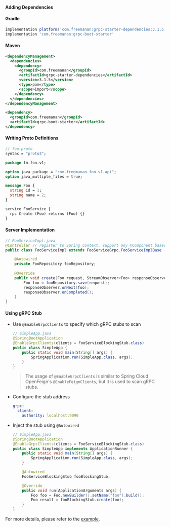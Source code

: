 #### Adding Dependencies

<!-- tabs:start -->

#### **Gradle**

```groovy
implementation platform('com.freemanan:grpc-starter-dependencies:3.1.5')
implementation 'com.freemanan:grpc-boot-starter'
```

#### **Maven**

```xml
<dependencyManagement>
  <dependencies>
    <dependency>
      <groupId>com.freemanan</groupId>
      <artifactId>grpc-starter-dependencies</artifactId>
      <version>3.1.5</version>
      <type>pom</type>
      <scope>import</scope>
    </dependency>
  </dependencies>
</dependencyManagement>

<dependency>
  <groupId>com.freemanan</groupId>
  <artifactId>grpc-boot-starter</artifactId>
</dependency>
```

<!-- tabs:end -->

#### Writing Proto Definitions

```protobuf
// foo.proto
syntax = "proto3";

package fm.foo.v1;

option java_package = "com.freemanan.foo.v1.api";
option java_multiple_files = true;

message Foo {
  string id = 1;
  string name = 2;
}

service FooService {
  rpc Create (Foo) returns (Foo) {}
}
```

#### Server Implementation

```java
// FooServiceImpl.java
@Controller // register to Spring context, support any @Component based annotation
public class FooServiceImpl extends FooServiceGrpc.FooServiceImplBase {

    @Autowired
    private FooRepository fooRepository;
    
    @Override
    public void create(Foo request, StreamObserver<Foo> responseObserver) {
        Foo foo = fooRepository.save(request);
        responseObserver.onNext(foo);
        responseObserver.onCompleted();
    }
}
```

#### Using gRPC Stub

- Use `@EnableGrpcClients` to specify which gRPC stubs to scan

    ```java
    // SimpleApp.java
    @SpringBootApplication
    @EnableGrpcClients(clients = FooServiceBlockingStub.class)
    public class SimpleApp {
        public static void main(String[] args) {
            SpringApplication.run(SimpleApp.class, args);
        }
    }
    ```

  > The usage of `@EnableGrpcClients` is similar to Spring Cloud OpenFeign's `@EnableFeignClients`, but it is used to scan gRPC stubs.

- Configure the stub address

    ```yaml
    grpc:
      client:
        authority: localhost:9090
    ```

- Inject the stub using `@Autowired`

    ```java
    // SimpleApp.java
    @SpringBootApplication
    @EnableGrpcClients(clients = FooServiceBlockingStub.class)
    public class SimpleApp implements ApplicationRunner {
        public static void main(String[] args) {
            SpringApplication.run(SimpleApp.class, args);
        }
    
        @Autowired
        FooServiceBlockingStub fooBlockingStub;
    
        @Override
        public void run(ApplicationArguments args) {
            Foo foo = Foo.newBuilder().setName("foo").build();
            Foo result = fooBlockingStub.create(foo);
        }
    }
    ```

For more details, please refer to the [example](https://github.com/DanielLiu1123/grpc-starter/tree/main/examples/quick-start).